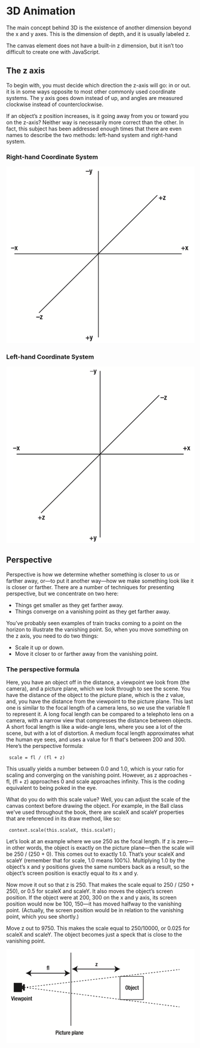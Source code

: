 # 3D Animation

The main concept behind 3D is the existence of another dimension beyond the x and y axes. This is the dimension of depth, and it is usually labeled z.

The canvas element does not have a built-in z dimension, but it isn’t too difficult to create one with JavaScript.

## The z axis

To begin with, you must decide which direction the z-axis will go: in or out. it is in some ways opposite to most other commonly used coordinate systems. The y axis goes down instead of up, and angles are measured clockwise instead of counterclockwise.

If an object’s z position increases, is it going away from you or toward you on the z-axis? Neither way is necessarily more correct than the other. In fact, this subject has been addressed enough times that there are even names to describe the two methods: left-hand system and right-hand system.

### Right-hand Coordinate System

![alt text](s3/rcs.png)

### Left-hand Coordinate System

![alt text](s3/lcs.png)

## Perspective

Perspective is how we determine whether something is closer to us or farther away, or—to put it another way—how we make something look like it is closer or farther. There are a number of techniques for presenting perspective, but we concentrate on two here:

- Things get smaller as they get farther away.
- Things converge on a vanishing point as they get farther away.

You’ve probably seen examples of train tracks coming to a point on the horizon to illustrate the vanishing
point. So, when you move something on the z axis, you need to do two things:

- Scale it up or down.
- Move it closer to or farther away from the vanishing point.

### The perspective formula

Here, you have an object off in the distance, a viewpoint we look from (the camera), and a picture plane, which we look through to see the scene. You have the distance of the object to the picture plane, which is the z value, and, you have the distance from the viewpoint to the picture plane. This last one is similar to the focal length of a camera lens, so we use the variable fl to represent it. A long focal length can be compared to a telephoto lens on a camera, with a narrow view that compresses the distance between objects. A short focal length is like a wide-angle lens, where you see a lot of the scene, but with a lot of distortion. A medium focal length approximates what the human eye sees, and uses a value for fl that's between 200 and 300. Here’s the perspective formula:

```
 scale = fl / (fl + z)
```

This usually yields a number between 0.0 and 1.0, which is your ratio for scaling and converging on the vanishing point. However, as z approaches -fl, (fl + z) approaches 0 and scale approaches infinity. This is the coding equivalent to being poked in the eye.

What do you do with this scale value? Well, you can adjust the scale of the canvas context before drawing the object. For example, in the Ball class we've used throughout the book, there are scaleX and scaleY properties that are referenced in its draw method, like so:

```
 context.scale(this.scaleX, this.scaleY);
```

Let’s look at an example where we use 250 as the focal length. If z is zero—in other words, the object is exactly on the picture plane—then the scale will be 250 / (250 + 0). This comes out to exactly 1.0. That’s your scaleX and scaleY (remember that for scale, 1.0 means 100%). Multiplying 1.0 by the object’s x and y positions gives the same numbers back as a result, so the object’s screen position is exactly equal to its x and y.

Now move it out so that z is 250. That makes the scale equal to 250 / (250 + 250), or 0.5 for scaleX and scaleY. It also moves the object’s screen position. If the object were at 200, 300 on the x and y axis, its screen position would now be 100, 150—it has moved halfway to the vanishing point. (Actually, the screen position would be in relation to the vanishing point, which you see shortly.) 

Move z out to 9750. This makes the scale equal to 250/10000, or 0.025 for scaleX and scaleY. The object becomes just a speck that is close to the vanishing point.

![alt text](s3/perspective.png)

